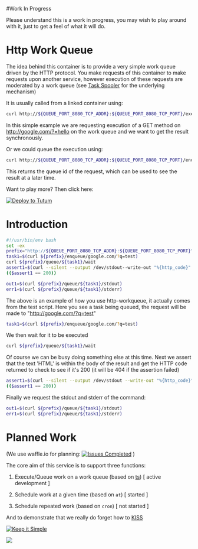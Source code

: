 #Work In Progress

Please understand this is a work in progress, you may wish to play around with it, just to get a feel of what it will do.

# Http Work Queue

The idea behind this container is to provide a very simple work queue driven by the HTTP protocol. You make requests of this container to make requests upon another service, however execution of these requests are moderated by a work queue (see [Task Spooler](http://vicerveza.homeunix.net/~viric/soft/ts/) for the underlying mechanism)

It is usually called from a linked container using:

```bash
curl http://${QUEUE_PORT_8080_TCP_ADDR}:${QUEUE_PORT_8080_TCP_PORT}/execute/google.com/?q=hello
```

In this simple example we are requesting execution of a GET method on http://google.com/?=hello on the work queue and we want to get the result synchronously.

Or we could queue the execution using:

```bash
curl http://${QUEUE_PORT_8080_TCP_ADDR}:${QUEUE_PORT_8080_TCP_PORT}/enqueue/google.com/?q=hello
```

This returns the queue id of the request, which can be used to see the result at a later time.

Want to play more? Then click here:

[![Deploy to Tutum](https://s.tutum.co/deploy-to-tutum.svg)](https://dashboard.tutum.co/stack/deploy/)

# Introduction

```bash
#!/usr/bin/env bash
set -ex
prefix="http://${QUEUE_PORT_8080_TCP_ADDR}:${QUEUE_PORT_8080_TCP_PORT}"
task1=$(curl ${prefix}/enqueue/google.com/?q=test)
curl ${prefix}/queue/${task1}/wait
assert1=$(curl --silent --output /dev/stdout--write-out "%{http_code}" ${prefix}/queue/${task1}/assert/HTML| cut -d' ' -f1)
(($assert1 == 200))

out1=$(curl ${prefix}/queue/${task1}/stdout)
err1=$(curl ${prefix}/queue/${task1}/stderr)
```

The above is an example of how you use http-workqueue, it actually comes from the test script. Here you see a task being queued, the request will be made to "http://google.com/?q=test"

```bash
task1=$(curl ${prefix}/enqueue/google.com/?q=test)
```

We then wait for it to be executed

```bash
curl ${prefix}/queue/${task1}/wait
```

Of course we can be busy doing something else at this time. Next we assert that the text 'HTML' is within the body of the result and get the HTTP code returned to check to see if it's 200 (it will be 404 if the assertion failed)

```bash
assert1=$(curl --silent --output /dev/stdout --write-out "%{http_code}" ${prefix}/queue/${task1}/assert/HTML| cut -d' ' -f1)
(($assert1 == 200))
```

Finally we request the stdout and stderr of the command:

```bash
out1=$(curl ${prefix}/queue/${task1}/stdout)
err1=$(curl ${prefix}/queue/${task1}/stderr)
```

# Planned Work

(We use waffle.io for planning: [![Issues Completed](https://badge.waffle.io/vizzbuzz/http-workqueue.png?label=ready&title=Done)](https://waffle.io/vizzbuzz/http-workqueue) )


The core aim of this service is to support three functions:

   1) Execute/Queue work on a work queue (based on [ts](http://vicerveza.homeunix.net/~viric/soft/ts/)) \[ active development \]
   
   2) Schedule work at a given time (based on `at`) \[ started \]
   
   3) Schedule repeated work (based on `cron`) \[ not started \]

And to demonstrate that we really do forget how to [KISS](https://en.wikipedia.org/wiki/KISS_principle)

[![Keep it Simple](http://3.bp.blogspot.com/-WMySBXYTvJU/TtiDb28x2yI/AAAAAAAAADI/aPDzvtpsuiw/s200/metaphor-for-complexity.gif)](https://en.wikipedia.org/wiki/KISS_principle)
           
[![](https://badge.imagelayers.io/vizzbuzz/http-workqueue.svg)](https://imagelayers.io/?images=vizzbuzz/http-workqueue:latest 'Get your own badge on imagelayers.io')        

